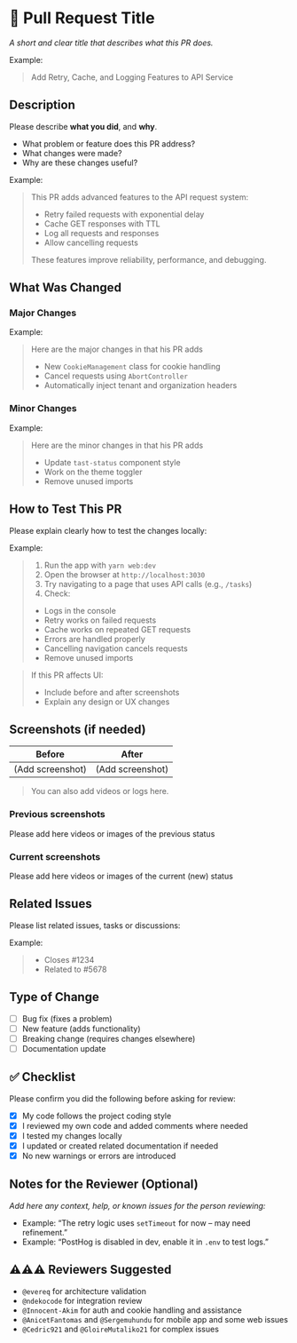 # 🚀 Pull Request Title

_A short and clear title that describes what this PR does._

Example:
> Add Retry, Cache, and Logging Features to API Service

## Description

Please describe **what you did**, and **why**.

- What problem or feature does this PR address?
- What changes were made?
- Why are these changes useful?

Example:
> This PR adds advanced features to the API request system:
>
> - Retry failed requests with exponential delay
> - Cache GET responses with TTL
> - Log all requests and responses
> - Allow cancelling requests
>
> These features improve reliability, performance, and debugging.

## What Was Changed

### Major Changes

Example:
> Here are the major changes in that his PR adds
>
> - New `CookieManagement` class for cookie handling
> - Cancel requests using `AbortController`
> - Automatically inject tenant and organization headers

### Minor Changes

Example:
> Here are the minor changes in that his PR adds
>
> - Update `tast-status`  component style
> - Work on the theme toggler
> - Remove unused imports

## How to Test This PR

Please explain clearly how to test the changes locally:

Example:
>
> 1. Run the app with `yarn web:dev`
> 2. Open the browser at `http://localhost:3030`
> 3. Try navigating to a page that uses API calls (e.g., `/tasks`)
> 4. Check:
   >
   > - Logs in the console
   > - Retry works on failed requests
   > - Cache works on repeated GET requests
   > - Errors are handled properly
   > - Cancelling navigation cancels requests
   > - Remove unused imports

> If this PR affects UI:
>
> - Include before and after screenshots
> - Explain any design or UX changes

## Screenshots (if needed)

| Before           | After            |
| ---------------- | ---------------- |
| (Add screenshot) | (Add screenshot) |

> You can also add videos or logs here.

### Previous screenshots

Please add here videos or images of the previous status

### Current screenshots

Please add here videos or images of the current (new) status

## Related Issues

Please list related issues, tasks or discussions:

Example:
>
> - Closes #1234
> - Related to #5678

## Type of Change

- [ ] Bug fix (fixes a problem)
- [ ] New feature (adds functionality)
- [ ] Breaking change (requires changes elsewhere)
- [ ] Documentation update

## ✅ Checklist

Please confirm you did the following before asking for review:

- [x] My code follows the project coding style
- [x] I reviewed my own code and added comments where needed
- [x] I tested my changes locally
- [x] I updated or created related documentation if needed
- [x] No new warnings or errors are introduced

## Notes for the Reviewer (Optional)

_Add here any context, help, or known issues for the person reviewing:_

- Example: “The retry logic uses `setTimeout` for now – may need refinement.”
- Example: “PostHog is disabled in dev, enable it in `.env` to test logs.”

## ⚠️⚠️⚠️ Reviewers Suggested

- `@evereq` for architecture validation
- `@ndekocode` for integration review
- `@Innocent-Akim` for auth and cookie handling and assistance
- `@AnicetFantomas` and `@Sergemuhundu` for mobile app and some web issues
- `@Cedric921` and `@GloireMutaliko21` for complex issues
